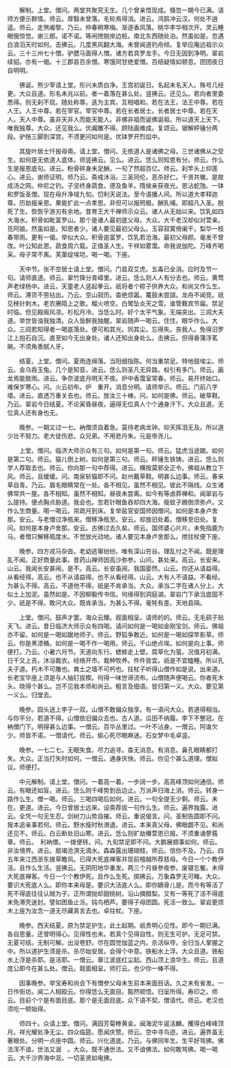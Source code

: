 <!-- { "loadSidebar": true } -->
　　解制。上堂。僧问。两堂共聚究无生。几个曾亲悟现成。倏忽一期今已满。请师方便示群情。师云。厚翳未曾落。毛轮焉得消。进云。鸿鹄冲云汉。何处不逍遥。师云。走煞阇黎。乃云。仲春朔寒梅。渐逐香风落。桃华李华相次开。灵云睡眼俄惊觉。谢三郎。诺不诺。等闲抴脱岸边桩。南北东西随处泊。然虽如是。忽遇白浪滔天时如何。击拂云。几度黑风翻大海。未曾闻道钓舟倾。复举应庵远祖示众云。三十三州七十僧。驴腮马面得人憎。诸方若具罗龙手。今日无因到净明。翠岩续貂。亦有一偈。十三郡县百余僧。寒饿同甘绝爱憎。百结疑情如顿息。团团夜日自明明。

　　佛诞。熊少宰请上堂。形兴未质白净。王宫初诞日。名起未名天人。殊号几经更。大众且道。形名未兆以前。者一着落在甚么处。竖拂云。还见么。若向者里委悉得。则无刹不现。随处称尊。迭为主宾。互相唱和。若在法王。法王中尊。若在人王。人王中尊。若在宰官。宰官中尊。若在长者居士。长者居士中尊。若在天人。天人中尊。虽非天非人而能天能人。非佛非祖而诞佛诞祖。所以道天上天下。唯我独尊。大众。还见我么。优阗雕不得。顾陆画难成。复颂云。锯解秤锤分两段。驴拖三脚到深宫。不须更问如何是。优钵罗开烈焰中。

　　其旋叶居士忏报母斋。请上堂。僧问。无依道人是诸佛之母。三世诸佛从之受生。如何是无依道人底体。师竖拂云。见么。进云。恁么则知恩有分。师云。作么生是报恩底句。进云。粉骨碎身未足酬。一句了然超百亿。师云。刹竿头上仰莲心。进云。谢师证明。师乃云。斋戒沐浴。三圣同伦。恶杀好仁。千贤共辙。是故成汤之网。仲尼之钓。子坚终身蔬食。德及鱼羊。隋侯亲获夜光。恩沾蛇虺。一钵和罗饭圣僧。现在母升净域九旬。忉利天说法。至今语播人间。所以道大孝释迦尊。历劫报亲恩。果能扩此一点孝思。非但可以报罔极。酬乳哺。即超凡入圣。脱死了生。恢恢乎游刃有余地。昔育王大千禅师示众云。诸人从无始以来。饮乳如四大海水。积骨如毗富罗山。那个是诸人最初底父母。大众。大千老汉却似对萱亲。觅阿娘。然虽如是。知恩者少。诸人要见最初父母么。玉容寂寞倚阑干。梨华一枝春带雨。更有一偈。举似大众。积骨逾富罗。饮乳若沧海。最初父母颜。毫发不曾改。叶公知此恩。蔬食周六载。正值圣人生。千祥如雾霭。命我说伽陀。万峰齐喝采。母子常不离。芙蕖绽埃垲。喝一喝。下座。

　　天中节。张不空居士请上堂。僧问。门县双艾虎。五毒已全消。应时及节一句。请师直道。师云。翠竹箨分青嶂里。进云。恁么则人人有分去也。师云。黄莺声老绿杨中。进云。天童老人竖起拳云。祇将者个粽子供养大众。和尚又作么生。师云。滞货不劳拈出。乃云。空山寂历。杳绝烦嚣。鼍鼓未尝諠。龙舟不闻竞。祇见秧针刺木。老农赓陌上之歌。榴火喷空。白鹭坠炎天之雪。谁管蕤宾节届。禁足时临。但见殿阁风凉。杉松月冷。当恁么时。好个太平气象。无端突出。三闾大夫道。举世皆浊我独清。众人皆醉我独醒。翠岩随声一喝云。住住。眼华作么。大众。三闾若知得者一喝底落处。便可和其光。同其尘。忘得失。丧我人。免得汨罗江上抱石自沉。直至如今无出身处。诸人还知出身处么。击拂云。但得香蒲浮茗碗。不须角黍腻人牙。

　　结夏。上堂。僧问。夏雨连绵落。当阳细指陈。何当重禁足。特地鼓埃尘。师云。金乌吞玉兔。几个是知音。进云。恁么则圣凡无异路。权引有多门。师云。画龙焉能致雨。进云。争奈波底月明天不夜。炉中香霭室常春。师云。易开终始口。难保岁寒心。问。火云初布。炉　重开。消息分明。请师举示。师云。门前八字墙。进云。直透万重关去也。师云。放汝三十棒。问。如何是佛。师云。破草鞋。乃云。翠岩今日结夏。不论寅昏昼夜。逼得无位真人个个通身汗下。大众且道。无位真人还有身也无。

　　晚参。一期又过一七。衲僧须自着急。莫待老病龙钟。仰天挥泪无及。所以道少壮不努力。老大徒伤悲。众兄弟。不用悲丹朱。元是帝尧儿。

　　上堂。僧问。临济大师示众有三句。如何是第一句。师云。猛虎当途踞。如何是第二句。师云。猫儿倒上树。如何是第三句。师云。秤锤生铁铸。进云。恁么则学人荐取去也。师云。你向那一句中荐得。进云。横按莫邪全正令。佛祖从教立下风。师云。且缓缓。问。南泉斩猫即不问。赵州戴草鞋。明甚么边事。师云。春来草自青。乃云。眉毛眼睛常在一处。各不相见。虽然不相见。彼此不隔线。众生诸佛常共一屋。各不相知。虽然不相知。昼夜未尝离。如今有等卤莽禅和。闻翠岩与么提持。便点胸点胁道。我会也。忽若针眼鱼吞却四大海。瘦蚊子踢倒须弥卢。又作么生商量。喝一喝云。帘疏月到床。复举盐官安国师因僧问。如何是本身卢舍那。安云。与老僧过净瓶来。僧移净瓶至。安云。却放旧处着。僧移至旧处。复问。如何是本身卢舍那。安云。古佛过去久矣。师云。国师婆心片片。未免指鹿为马。者僧只解移瓶度水。不觉放光动地。诸人要见本身卢舍那么。抴拄杖便下座。

　　晚参。四方戎马杂沓。老幼逃窜纷纷。唯有深山穷谷。理乱付之不闻。既是理乱不闻。正好商量此事。昔药山禅师因高沙弥参。山问。甚处来。高云。长安来。山云。我闻长安甚闹。是不。高云。长安虽闹。我国晏然。山云。你还从请益得。从看经得。高云。也不从请益得。也不从看经得。山云。大有人不请益。不看经。为甚么不得。高云。不道他不得。祇是不肯承当。大众。承当二字在诸人分上。大似土上加泥。虽然如是。不因柳毅传书信。何缘得到洞庭湖。翠岩门下承当底固不少。祇是不得。敢问大众。既肯承当。为甚么不得。毫牦有差。天地县隔。

　　上堂。僧问。鼓声才罢。海众云臻。觌面相呈。请师的的。师云。无毛鹞子贴天飞。进云。昔日临济大师示众有四喝。请问如何是一喝如金刚宝剑。师云。佛祖亦不留。如何是一喝如踞地师子。师云。野狐争敢近。如何是一喝如探竿影草。师云。你是黑漆桶。如何是一喝不作一喝用。师云。千山绝点埃。如何是向上事。师便打。乃云。小暑六月节。天道向东行。蟋蟀走上壁。腐草化为萤。况值月初满。日干又上吉。沐浴裁衣。经络开市。栽种牧养。件件皆宜。祇是不宜瞌睡。所以孔夫子道。朽木不可雕也。粪土之墙不可杇也。拄杖子听得山僧作如是说。出来道。长老宝华座上须是与人抽钉拔楔。何得一味世谛流布。山僧随声便喝云。你者死木头。晓得个甚么。岂不见我本师和尚云。粗言及细语。皆归第一义。大众。要见第一义么。归堂去。

　　晚参。园头送上李子一双。山僧不敢偏众独享。有一语问大众。若道得相当。与你平分。若道不得。山僧依旧偏众去也。古人道。瓜田不纳履。李下不整冠。在衲僧门下。明得甚么边事。一僧云。百华丛里过。一叶不沾身。一僧云。阿谁欠少。师皆不诺。一僧请代。师云。偷心死尽眼麻迷。石女梦中毛卓竖。

　　晚参。一七二七。无眠失食。尽力追寻。杳无消息。有消息。鼻孔眼睛都打失。大众。正当打失时如何。一僧云。通身庆快。师云。你见个甚么道理。僧拟议。师便打。

　　中元解制。请上堂。僧问。一着高一着。一步阔一步。高高峰顶如何通信。师云。有眼还如盲。进云。恁么则千峰势到岳边止。万派声归海上消。师云。转身一路作么生。僧一喝。师云。三喝四喝后如何。进云。一句全提无少剩。师云。未在。更道。进云。今日曾居士远来。设斋荐拔一句作么生。师云。遍界独露。进云。全凭一句无生忍。剑树刀山势自摧。师云。重说偈言。问。圣制告圆即不问。报本追亲事若何。师云。野水瘦时秋潦退。进云。本来真父母。佛眼觑不见。和尚还见不。师云。白云断处旧山寒。进云。恁么则旷劫椿萱恩已报。不须重诵蓼莪章。师云。　利衲僧。一拨便转。问。九旬禁足即不问。大鹏展翅事如何。师云。非汝境界。进云。扇竭沧溟无滴水。森森露出珊瑚枝。师云。信你不及。乃云。四五年来江西浙东拨草瞻风。已得大死底禅客并现前檀越所荐慈母。今日一个个教伊活。且作么生活。竖拂云。无阴阳地华重发。两三个月昼参夜参。废寝忘餐。未得大死底禅客。今日一个个教伊死。且作么生死。掷拂云。万象森罗无可睹。大众。要识大死底人么。即你本来母是。要识大活底人么。即你嫡骨儿是。而今有等活了死不得底往往认贼为子。正所谓抛却甜桃树。沿山摘醋梨。又有一等死了活不得底未免滞壳迷封。譬如困鱼止泺。钝鸟栖芦。要得子母团圆。死活一致么。翠岩更烦木上座为汝念一道无尽藏真言去也。卓拄杖。下座。

　　晚参。西天结夏。原为禁足护生。此土起期。祇贵明心见性。即今一期已满。各自思量。还曾明得心。见得性也未。若真个见得自性。则无生可护。无足可禁。无夏可结。无制可解。出没卷舒。尽在圆觉伽蓝之内。杀活纵夺。全归当人掌握之中。所以道护生须是杀。杀尽始安居。会得个中意。铁船水上浮。大众且道。铁船水上浮是杀耶。是活耶。一僧云。章江波底红尘起。西山顶上浪华生。师云。且道庞公即今在甚么处。僧云。觌面相呈。师打云。也少你一棒不得。

　　因事晚参。举宝寿和尚会下有僧参父母未生前本来面目话。久之未有省发。一日作街坊。闻二人相殴云。你得恁么无面目。豁然顿悟。归呈所得。寿印之。师云。目前个个是有面目底。那个是无面目底。众下语不契。僧请代。师云。老汉也须吃一顿始得。

　　师四十。众请上堂。僧问。满园芳菊糁黄金。闽海泥牛诞活麟。攫得白峰峰顶月。祥光耀处净无尘。四众临筵。愿闻庆赞。师云。空中寻鸟迹。进云。遍界虽无著眼处。分明一点座中圆。师云。兴化道底。乃云。与佛同年生。生平好骂佛。佛法浑不谙。世法又淈　。大众。既不通世法。又不谙佛法。如何敢骂佛。喝一喝云。大千沙界海中沤。一切圣贤如电拂。

